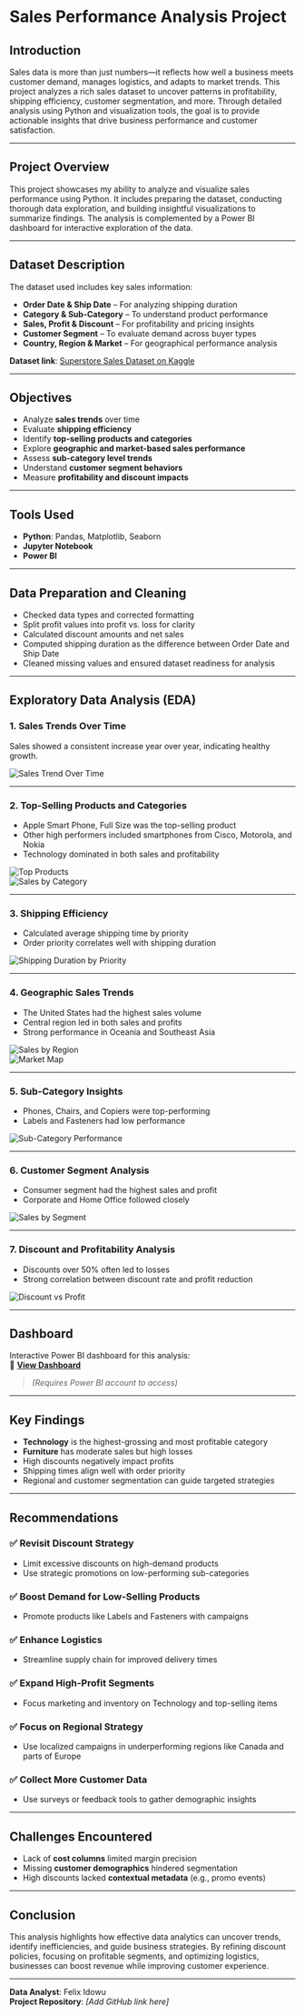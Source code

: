 # Sales Performance Analysis Project

## Introduction
Sales data is more than just numbers—it reflects how well a business meets customer demand, manages logistics, and adapts to market trends. This project analyzes a rich sales dataset to uncover patterns in profitability, shipping efficiency, customer segmentation, and more. Through detailed analysis using Python and visualization tools, the goal is to provide actionable insights that drive business performance and customer satisfaction.

---

## Project Overview
This project showcases my ability to analyze and visualize sales performance using Python. It includes preparing the dataset, conducting thorough data exploration, and building insightful visualizations to summarize findings. The analysis is complemented by a Power BI dashboard for interactive exploration of the data.

---

## Dataset Description
The dataset used includes key sales information:

- **Order Date & Ship Date** – For analyzing shipping duration  
- **Category & Sub-Category** – To understand product performance  
- **Sales, Profit & Discount** – For profitability and pricing insights  
- **Customer Segment** – To evaluate demand across buyer types  
- **Country, Region & Market** – For geographical performance analysis  

**Dataset link**: [Superstore Sales Dataset on Kaggle](https://www.kaggle.com/datasets/laibaanwer/superstore-sales-dataset/data)

---

## Objectives
- Analyze **sales trends** over time  
- Evaluate **shipping efficiency**  
- Identify **top-selling products and categories**  
- Explore **geographic and market-based sales performance**  
- Assess **sub-category level trends**  
- Understand **customer segment behaviors**  
- Measure **profitability and discount impacts**

---

## Tools Used
- **Python**: Pandas, Matplotlib, Seaborn  
- **Jupyter Notebook**  
- **Power BI**

---

## Data Preparation and Cleaning
- Checked data types and corrected formatting  
- Split profit values into profit vs. loss for clarity  
- Calculated discount amounts and net sales  
- Computed shipping duration as the difference between Order Date and Ship Date  
- Cleaned missing values and ensured dataset readiness for analysis

---

## Exploratory Data Analysis (EDA)

### 1. Sales Trends Over Time
Sales showed a consistent increase year over year, indicating healthy growth.

![Sales Trend Over Time](path/to/sales_trend_chart.png)

---

### 2. Top-Selling Products and Categories
- Apple Smart Phone, Full Size was the top-selling product  
- Other high performers included smartphones from Cisco, Motorola, and Nokia  
- Technology dominated in both sales and profitability  

![Top Products](path/to/top_products_bar_chart.png)  
![Sales by Category](path/to/sales_by_category_pie_chart.png)

---

### 3. Shipping Efficiency
- Calculated average shipping time by priority  
- Order priority correlates well with shipping duration  

![Shipping Duration by Priority](path/to/shipping_duration_boxplot.png)

---

### 4. Geographic Sales Trends
- The United States had the highest sales volume  
- Central region led in both sales and profits  
- Strong performance in Oceania and Southeast Asia  

![Sales by Region](path/to/region_sales_bar_chart.png)  
![Market Map](path/to/sales_map_visual.png)

---

### 5. Sub-Category Insights
- Phones, Chairs, and Copiers were top-performing  
- Labels and Fasteners had low performance  

![Sub-Category Performance](path/to/subcategory_performance_chart.png)

---

### 6. Customer Segment Analysis
- Consumer segment had the highest sales and profit  
- Corporate and Home Office followed closely  

![Sales by Segment](path/to/segment_sales_bar_chart.png)

---

### 7. Discount and Profitability Analysis
- Discounts over 50% often led to losses  
- Strong correlation between discount rate and profit reduction  

![Discount vs Profit](path/to/discount_vs_profit_scatterplot.png)

---

## Dashboard
Interactive Power BI dashboard for this analysis:  
🔗 [**View Dashboard**](https://app.powerbi.com/links/PSaHjGBs_9?ctid=a36e1a13-c829-4154-8635-f2516711db50&pbi_source=linkShare)  
> *(Requires Power BI account to access)*

---

## Key Findings
- **Technology** is the highest-grossing and most profitable category  
- **Furniture** has moderate sales but high losses  
- High discounts negatively impact profits  
- Shipping times align well with order priority  
- Regional and customer segmentation can guide targeted strategies

---

## Recommendations

### ✅ Revisit Discount Strategy
- Limit excessive discounts on high-demand products  
- Use strategic promotions on low-performing sub-categories

### ✅ Boost Demand for Low-Selling Products
- Promote products like Labels and Fasteners with campaigns

### ✅ Enhance Logistics
- Streamline supply chain for improved delivery times

### ✅ Expand High-Profit Segments
- Focus marketing and inventory on Technology and top-selling items

### ✅ Focus on Regional Strategy
- Use localized campaigns in underperforming regions like Canada and parts of Europe

### ✅ Collect More Customer Data
- Use surveys or feedback tools to gather demographic insights

---

## Challenges Encountered
- Lack of **cost columns** limited margin precision  
- Missing **customer demographics** hindered segmentation  
- High discounts lacked **contextual metadata** (e.g., promo events)

---

## Conclusion
This analysis highlights how effective data analytics can uncover trends, identify inefficiencies, and guide business strategies. By refining discount policies, focusing on profitable segments, and optimizing logistics, businesses can boost revenue while improving customer experience.

---

**Data Analyst**: Felix Idowu  
**Project Repository**: *[Add GitHub link here]*  
